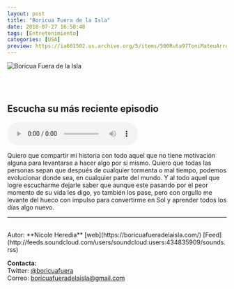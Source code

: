 ```yaml
---
layout: post
title: "Boricua Fuera de la Isla"
date: 2018-07-27 16:50:48
tags: [Entretenimiento]
categories: [USA]
preview: https://ia601502.us.archive.org/5/items/500Ruta97ToniMateuArrom/300-BoricuaFueraDeLaIsla.png
---
```


![Boricua Fuera de la Isla](https://ia801502.us.archive.org/5/items/500Ruta97ToniMateuArrom/500-BoricuaFueraDeLaIsla.png)

<br/>
<br/>

## Escucha su más reciente episodio

<!--reproductor-feed=http://feeds.soundcloud.com/users/soundcloud:users:434835909/sounds.rss-->
<!--reproductor-start-->
<audio id="audio" preload="auto" controls="" src="http://feeds.soundcloud.com/stream/484378200-boricuafueradelaisla-episodio-23-conoceme-mas-a.m4a"></audio>
<!--reproductor-end-->

Quiero que compartir mi historia con todo aquel que no tiene motivación alguna para levantarse a hacer algo por si mismo. Quiero que todas las personas sepan que después de cualquier tormenta o mal tiempo, podemos evolucionar donde sea, en cualquier parte del mundo. Y al todo aquel que logre escucharme dejarle saber que aunque este pasando por el peor momento de su vida les digo, yo también los pase, pero con orgullo me levante del hueco con impulso para convertirme en Sol y aprender todos los días algo nuevo.

_ _ _

<br>
Autor: **Nicole Heredia**  
[web](https://boricuafueradelaisla.com/)  
[Feed](http://feeds.soundcloud.com/users/soundcloud:users:434835909/sounds.rss)  



**Contacta:**  
Twitter: [@boricuafuera](https://twitter.com/boricuafuera)  
Correo: [boricuafueradelaisla@gmail.com](mailto:boricuafueradelaisla@gmail.com)  
